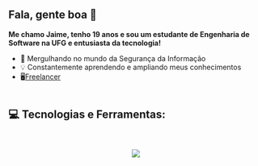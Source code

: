 ## Fala, gente boa 🤙

**Me chamo Jaime, tenho 19 anos e sou um estudante de Engenharia de Software na UFG e entusiasta da tecnologia!** 
- 🔐 Mergulhando no mundo da Segurança da Informação
- 💡 Constantemente aprendendo e ampliando meus conhecimentos
- 🖥️[Freelancer](https://www.freelancer.com/u/jaimecsilva?frm=jaimecsilva&sb=t)
<br><br>
## 💻 Tecnologias e Ferramentas:
<br>
<p align="center">
  <a href="https://skillicons.dev">
    <img src="https://skillicons.dev/icons?i=c,cpp,py,js,html,css,bootstrap,git" />
  </a>
</p>
